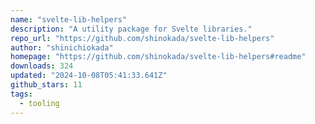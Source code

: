 ```yaml
---
name: "svelte-lib-helpers"
description: "A utility package for Svelte libraries."
repo_url: "https://github.com/shinokada/svelte-lib-helpers"
author: "shinichiokada"
homepage: "https://github.com/shinokada/svelte-lib-helpers#readme"
downloads: 324
updated: "2024-10-08T05:41:33.641Z"
github_stars: 11
tags: 
  - tooling
---
```

